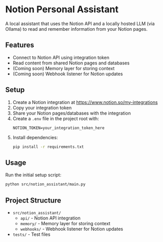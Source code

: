 # Notion Personal Assistant

A local assistant that uses the Notion API and a locally hosted LLM (via Ollama) to read and remember information from your Notion pages.

## Features

- Connect to Notion API using integration token
- Read content from shared Notion pages and databases
- (Coming soon) Memory layer for storing context
- (Coming soon) Webhook listener for Notion updates

## Setup

1. Create a Notion integration at https://www.notion.so/my-integrations
2. Copy your integration token
3. Share your Notion pages/databases with the integration
4. Create a `.env` file in the project root with:
   ```
   NOTION_TOKEN=your_integration_token_here
   ```
5. Install dependencies:
   ```bash
   pip install -r requirements.txt
   ```

## Usage

Run the initial setup script:

```bash
python src/notion_assistant/main.py
```

## Project Structure

- `src/notion_assistant/`
  - `api/` - Notion API integration
  - `memory/` - Memory layer for storing context
  - `webhooks/` - Webhook listener for Notion updates
- `tests/` - Test files
